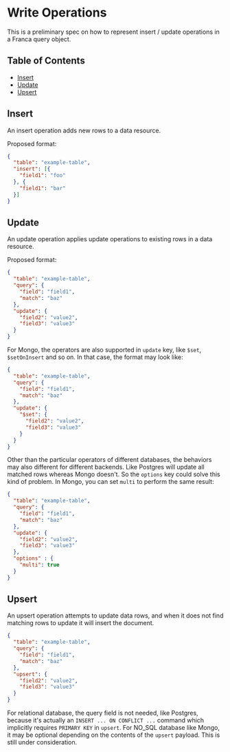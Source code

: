 # Write Operations

This is a preliminary spec on how to represent insert / update operations in a Franca query object.

## Table of Contents
* [Insert](#insert)
* [Update](#update)
* [Upsert](#upsert)

## Insert

An insert operation adds new rows to a data resource.

Proposed format:
```json
{
  "table": "example-table",
  "insert": [{
    "field1": "foo"
  }, {
    "field1": "bar"
  }]
}
```


## Update

An update operation applies update operations to existing rows in a data resource.

Proposed format:
```json
{
  "table": "example-table",
  "query": {
    "field": "field1",
    "match": "baz"
  },
  "update": {
    "field2": "value2",
    "field3": "value3"
  }
}
```

For Mongo, the operators are also supported in `update` key, like `$set`, `$setOnInsert` and so on. In that case, the format may look like:
```json
{
  "table": "example-table",
  "query": {
    "field": "field1",
    "match": "baz"
  },
  "update": {
    "$set": {
      "field2": "value2",
      "field3": "value3"
    }
  }
}
```

Other than the particular operators of different databases, the behaviors may also different for different backends. Like Postgres will update all matched rows whereas Mongo doesn't. So the `options` key could solve this kind of problem. In Mongo, you can set `multi` to perform the same result:
```json
{
  "table": "example-table",
  "query": {
    "field": "field1",
    "match": "baz"
  },
  "update": {
    "field2": "value2",
    "field3": "value3"
  },
  "options" : {
    "multi": true
  }
}
```

## Upsert

An upsert operation attempts to update data rows, and when it does not find matching rows to update it will insert the document.

```json
{
  "table": "example-table",
  "query": {
    "field": "field1",
    "match": "baz"
  },
  "upsert": {
    "field2": "value2",
    "field3": "value3"
  }
}
```

For relational database, the query field is not needed, like Postgres, because it's actually an `INSERT ... ON CONFLICT ...` command which implicitly requires `PRIMARY KEY` in `upsert`. For NO_SQL database like Mongo, it may be optional depending on the contents of the ```upsert``` payload. This is still under consideration.
